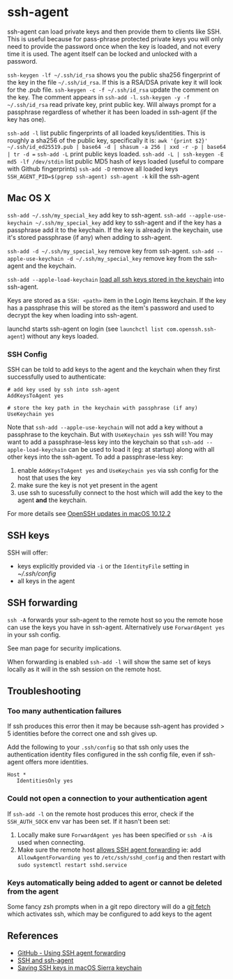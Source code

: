 # ssh-agent

ssh-agent can load private keys and then provide them to clients like SSH. This is useful because for pass-phrase protected private keys you will only need to provide the password once when the key is loaded, and not every time it is used. The agent itself can be locked and unlocked with a password.

`ssh-keygen -lf ~/.ssh/id_rsa` shows you the public sha256 fingerprint of the key in the file `~/.ssh/id_rsa`. If this is a RSA/DSA private key it will look for the .pub file.
`ssh-keygen -c -f ~/.ssh/id_rsa` update the comment on the key. The comment appears in `ssh-add -l`.
`ssh-keygen -y -f ~/.ssh/id_rsa` read private key, print public key. Will always prompt for a passphrase regardless of whether it has been loaded in ssh-agent (if the key has one).

`ssh-add -l` list public fingerprints of all loaded keys/identities. This is roughly a sha256 of the public key, specifically it is: `awk '{print $2}' ~/.ssh/id_ed25519.pub | base64 -d | shasum -a 256 | xxd -r -p | base64 | tr -d =`
`ssh-add -L` print public keys loaded.
`ssh-add -L | ssh-keygen -E md5 -lf /dev/stdin` list public MD5 hash of keys loaded (useful to compare with Github fingerprints)
`ssh-add -D` remove all loaded keys
`SSH_AGENT_PID=$(pgrep ssh-agent) ssh-agent -k` kill the ssh-agent

## Mac OS X

`ssh-add ~/.ssh/my_special_key` add key to ssh-agent.
`ssh-add --apple-use-keychain ~/.ssh/my_special_key` add key to ssh-agent and if the key has a passphrase add it to the keychain. If the key is already in the keychain, use it's stored passphrase (if any) when adding to ssh-agent.

`ssh-add -d ~/.ssh/my_special_key` remove key from ssh-agent.
`ssh-add --apple-use-keychain -d ~/.ssh/my_special_key` remove key from the ssh-agent and the keychain.

`ssh-add --apple-load-keychain` [load all ssh keys stored in the keychain](https://github.com/apple-oss-distributions/OpenSSH/blob/6bfdfb3/openssh/keychain.m#L197) into ssh-agent.

Keys are stored as a `SSH: <path>` item in the Login Items keychain. If the key has a passphrase this will be stored as the item's password and used to decrypt the key when loading into ssh-agent.

launchd starts ssh-agent on login (see `launchctl list com.openssh.ssh-agent`) without any keys loaded.

### SSH Config

SSH can be told to add keys to the agent and the keychain when they first successfully used to authenticate:

```
# add key used by ssh into ssh-agent
AddKeysToAgent yes

# store the key path in the keychain with passphrase (if any)
UseKeychain yes
```

Note that `ssh-add --apple-use-keychain` will not add a key without a passphrase to the keychain. But with `UseKeychain yes` ssh will! You may want to add a passphrase-less key into the keychain so that `ssh-add --apple-load-keychain` can be used to load it (eg: at startup) along with all other keys into the ssh-agent. To add a passphrase-less key:

1. enable `AddKeysToAgent yes` and `UseKeychain yes` via ssh config for the host that uses the key
1. make sure the key is not yet present in the agent
1. use ssh to sucessfully connect to the host which will add the key to the agent **and** the keychain.

For more details see [OpenSSH updates in macOS 10.12.2](https://developer.apple.com/library/archive/technotes/tn2449/_index.html)

## SSH keys

SSH will offer:

- keys explicitly provided via `-i` or the `IdentityFile` setting in _~/.ssh/config_
- all keys in the agent

## SSH forwarding

`ssh -A` forwards your ssh-agent to the remote host so you the remote hose can use the keys you have in ssh-agent. Alternatively use `ForwardAgent yes` in your ssh config.

See man page for security implications.

When forwarding is enabled `ssh-add -l` will show the same set of keys locally as it will in the ssh session on the remote host.

## Troubleshooting

### Too many authentication failures

If ssh produces this error then it may be because ssh-agent has provided > 5 identities before the correct one and ssh gives up.

Add the following to your `.ssh/config` so that ssh only uses the authentication identity files configured in the ssh config file, even if ssh-agent offers more identities.

```
Host *
   IdentitiesOnly yes
```

### Could not open a connection to your authentication agent

If `ssh-add -l` on the remote host produces this error, check if the `SSH_AUTH_SOCK` env var has been set. If it hasn't been set:

1. Locally make sure `ForwardAgent yes` has been specified or `ssh -A` is used when connecting.
1. Make sure the remote host [allows SSH agent forwarding](https://developer.github.com/v3/guides/using-ssh-agent-forwarding/#your-system-must-allow-ssh-agent-forwarding)
   ie: add `AllowAgentForwarding yes` to `/etc/ssh/sshd_config` and then restart with `sudo systemctl restart sshd.service`

### Keys automatically being added to agent or cannot be deleted from the agent

Some fancy zsh prompts when in a git repo directory will do a [git fetch](https://github.com/sindresorhus/pure/blob/3b696be1c19187b903ca4afde411fb9295169ae8/pure.zsh#L307) which activates ssh, which may be configured to add keys to the agent

## References

- [GitHub - Using SSH agent forwarding](https://docs.github.com/en/developers/overview/using-ssh-agent-forwarding)
- [SSH and ssh-agent](https://www.symantec.com/connect/articles/ssh-and-ssh-agent)
- [Saving SSH keys in macOS Sierra keychain](https://github.com/jirsbek/SSH-keys-in-macOS-Sierra-keychain)
